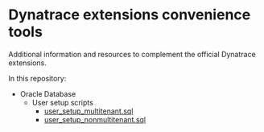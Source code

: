 # Dynatrace extensions convenience tools
Additional information and resources to complement the official Dynatrace extensions.

In this repository:
* Oracle Database
    * User setup scripts
        * [user_setup_multitenant.sql](oracle-db/user_setup_multitenant.sql)
        * [user_setup_nonmultitenant.sql](oracle-db/user_setup_nonmultitenant.sql)